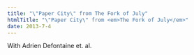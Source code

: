 ```yaml
---
title: "\"Paper City\" from The Fork of July"
htmlTitle: "\"Paper City\" from <em>The Fork of July</em>"
date: 2013-7-4
---
```


With Adrien Defontaine et. al.
